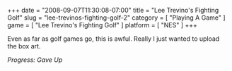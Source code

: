 +++
date = "2008-09-07T11:30:08-07:00"
title = "Lee Trevino's Fighting Golf"
slug = "lee-trevinos-fighting-golf-2"
category = [ "Playing A Game" ]
game = [ "Lee Trevino's Fighting Golf" ]
platform = [ "NES" ]
+++

Even as far as golf games go, this is awful.  Really I just wanted to upload the box art.

<i>Progress: Gave Up</i>